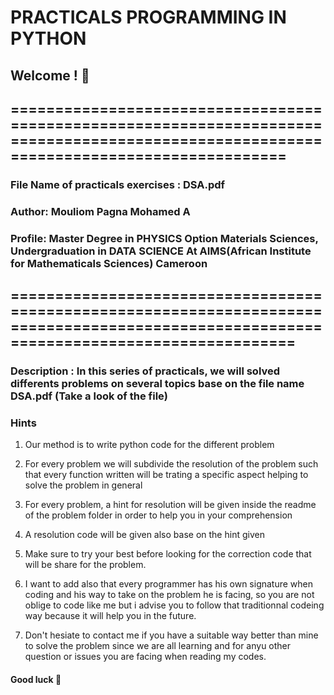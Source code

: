 # PRACTICALS PROGRAMMING IN PYTHON

## Welcome  ! 👋

## ========================================================================================================================================

### File Name of practicals exercises : DSA.pdf

### Author: Mouliom Pagna Mohamed A

### Profile: Master Degree in PHYSICS Option Materials Sciences, Undergraduation in DATA SCIENCE At AIMS(African Institute for Mathematicals Sciences) Cameroon

## =========================================================================================================================================

### Description    : In this series of practicals, we will solved differents problems on several topics base on the file name DSA.pdf (Take a look of the file)

### Hints

1. Our method is to write python code for the different problem

2. For every problem we will subdivide the resolution of the problem such that every function written will be trating a specific aspect helping to solve the problem
in general

3. For every problem, a hint for resolution will be given inside the readme of the problem folder in order to help you in your comprehension

4. A resolution code will be given also base on the hint given

5. Make sure to try your best before looking for the correction code that will be share for the problem.

6. I want to add also that every programmer has his own signature when coding and his way to take on the problem he is facing, so you are not oblige to code like me but i advise you to follow that traditionnal codeing way because it will help you in the future.

7. Don't hesiate to contact me if you have a suitable way better than mine to solve the problem since we are all learning and for anyu other question or issues you are facing when reading my codes.

#### Good luck 🚀
